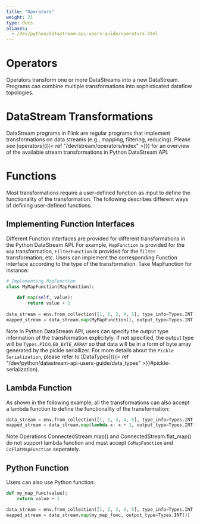 ```yaml
---
title: "Operators"
weight: 21
type: docs
aliases:
  - /dev/python/datastream-api-users-guide/operators.html
---
```

<!--
Licensed to the Apache Software Foundation (ASF) under one
or more contributor license agreements.  See the NOTICE file
distributed with this work for additional information
regarding copyright ownership.  The ASF licenses this file
to you under the Apache License, Version 2.0 (the
"License"); you may not use this file except in compliance
with the License.  You may obtain a copy of the License at

  http://www.apache.org/licenses/LICENSE-2.0

Unless required by applicable law or agreed to in writing,
software distributed under the License is distributed on an
"AS IS" BASIS, WITHOUT WARRANTIES OR CONDITIONS OF ANY
KIND, either express or implied.  See the License for the
specific language governing permissions and limitations
under the License.
-->

# Operators


Operators transform one or more DataStreams into a new DataStream. Programs can combine multiple transformations into 
sophisticated dataflow topologies.



# DataStream Transformations

DataStream programs in Flink are regular programs that implement transformations on data streams (e.g., mapping, 
filtering, reducing). Please see [operators]({{< ref "/dev/stream/operators/index" >}})
for an overview of the available stream transformations in Python DataStream API.

# Functions
Most transformations require a user-defined function as input to define the functionality of the transformation. The 
following describes different ways of defining user-defined functions.

## Implementing Function Interfaces
Different Function interfaces are provided for different transformations in the Python DataStream API. For example, 
`MapFunction` is provided for the `map` transformation, `FilterFunction` is provided for the `filter` transformation, etc.
Users can implement the corresponding Function interface according to the type of the transformation. Take MapFunction for
instance: 


```python
# Implementing MapFunction
class MyMapFunction(MapFunction):
    
    def map(self, value):
        return value + 1
        
data_stream = env.from_collection([1, 2, 3, 4, 5], type_info=Types.INT())
mapped_stream = data_stream.map(MyMapFunction(), output_type=Types.INT())
```


<span class="label label-info">Note</span> In Python DataStream API, users can specify the output type information of the transformation explicityly. If not 
specified, the output type will be `Types.PICKLED_BYTE_ARRAY` so that data will be in a form of byte array generated by 
the pickle seriallizer. For more details about the `Pickle Serialization`, please refer to [DataTypes]({{< ref "/dev/python/datastream-api-users-guide/data_types" >}}#pickle-serialization).

## Lambda Function
As shown in the following example, all the transformations can also accept a lambda function to define the functionality of the transformation:

```python
data_stream = env.from_collection([1, 2, 3, 4, 5], type_info=Types.INT())
mapped_stream = data_stream.map(lambda x: x + 1, output_type=Types.INT())
```

<span class="label label-info">Note</span> Operations ConnectedStream.map() and ConnectedStream.flat_map() do not support
lambda function and must accept `CoMapFunction` and `CoFlatMapFunction` seperately.

## Python Function
Users can also use Python function:

```python
def my_map_func(value):
    return value + 1

data_stream = env.from_collection([1, 2, 3, 4, 5], type_info=Types.INT())
mapped_stream = data_stream.map(my_map_func, output_type=Types.INT())
```

